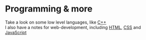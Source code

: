 # Programming & more
Take a look on some low level languages, like [C++](./CPP.md)  
I also have a notes for web-development, including [HTML](./HTML.md), [CSS](./CSS.md) and [JavaScript](./JavaScript.md)
